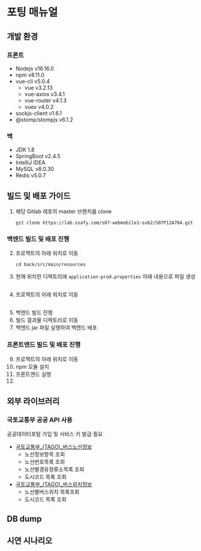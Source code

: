 # 포팅 매뉴얼

## 개발 환경

### 프론트

- Nodejs v16.16.0
- npm v8.11.0
- vue-cli v5.0.4
    - vue v3.2.13
    - vue-axios v3.4.1
    - vue-router v4.1.3
    - vuex v4.0.2
- sockjs-client v1.6.1
- @stomp/stompjs v6.1.2

### 백

- JDK 1.8
- SpringBoot v2.4.5
- IntelliJ IDEA
- MySQL v8.0.30
- Redis v5.0.7

## 빌드 및 배포 가이드

1. 해당 Gitlab 레포의 master 브랜치를 clone
    ```
    git clone https://lab.ssafy.com/s07-webmobile1-sub2/S07P12A704.git
    ```
### 백엔드 빌드 및 배포 진행
2. 프로젝트의 아래 위치로 이동
    ```
    cd back/src/main/resources
    ```
3. 현재 위치한 디렉토리에 `application-prod.properties` 아래 내용으로 파일 생성
    ```
    ``` 
4. 프로젝트의 아래 위치로 이동
```
```
5. 백엔드 빌드 진행
6. 빌드 결과물 디렉토리로 이동
7. 백엔드 jar 파일 실행하여 백엔드 배포
### 프론트엔드 빌드 및 배포 진행
9. 프로젝트의 아래 위치로 이동
10. npm 모듈 설치
11. 프론트엔드 실행
12. 

## 외부 라이브러리

### 국토교통부 공공 API 사용

공공데이터포털 가입 및 서비스 키 발급 필요

- [국토교통부_(TAGO)_버스노선정보](https://www.data.go.kr/data/15098529/openapi.do)
    - 노선정보항목 조회
    - 노선번호목록 조회
    - 노선별경유정류소목록 조회
    - 도시코드 목록 조회
- [국토교통부_(TAGO)_버스위치정보](https://www.data.go.kr/data/15098533/openapi.do)
    - 노선별버스위치 목록조회
    - 도시코드 목록 조회

## DB dump

## 시연 시나리오
